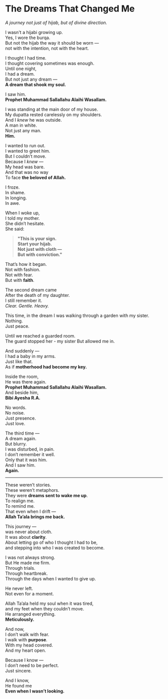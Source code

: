 # The Dreams That Changed Me  
*A journey not just of hijab, but of divine direction.*

I wasn't a hijabi growing up.  
Yes, I wore the burqa.  
But not the hijab the way it should be worn —  
not with the intention, not with the heart.  

I thought I had time.  
I thought covering sometimes was enough.  
Until one night,  
I had a dream.  
But not just any dream —  
**A dream that shook my soul.**  

I saw him.  
**Prophet Muhammad Sallallahu Alaihi Wasallam.**  

I was standing at the main door of my house.  
My dupatta rested carelessly on my shoulders.  
And I *knew* he was outside.  
A man in white.  
Not just any man.  
**Him.**  

I wanted to run out.  
I wanted to greet him.  
But I couldn’t move.  
Because I *knew* —  
My head was bare.  
And that was no way  
To face **the beloved of Allah.**

I froze.  
In shame.  
In longing.  
In awe.  

When I woke up,  
I told my mother.  
She didn’t hesitate.  
She said:  

> **"This is your sign.  
> Start your hijab.  
> Not just with cloth —  
> But with conviction."**

That’s how it began.  
Not with fashion.  
Not with fear.  
But with **faith**.

The second dream came  
After the death of my daughter.  
I still remember it.  
*Clear. Gentle. Heavy.* 

This time, in the dream
I was walking through a garden with my sister.  
Nothing.  
Just peace.

Until we reached a guarded room.  
The guard stopped her - my sister 
But allowed me in.  

And suddenly —  
I had a baby in my arms.  
Just like that.  
As if **motherhood had become my key.**

Inside the room,  
He was there again.  
**Prophet Muhammad Sallallahu Alaihi Wasallam.**  
And beside him,  
**Bibi Ayesha R.A.**  

No words.  
No noise.  
Just presence.  
Just love.  

The third time —  
A dream again.  
But blurry.  
I was disturbed, in pain.  
I don’t remember it well.  
Only that it was him.  
And I saw him.  
**Again.**  

---

These weren’t stories.  
These weren’t metaphors.  
They were **dreams sent to wake me up**.  
To realign me.  
To remind me.  
That even when I drift —  
**Allah Ta’ala brings me back.**  

This journey —  
was never about cloth.  
It was about **clarity**.  
About letting go of who I thought I had to be,  
and stepping into who I was created to become.

I was not always strong.  
But He made me firm.  
Through trials.  
Through heartbreak.  
Through the days when I wanted to give up.

He never left.  
Not even for a moment.  

Allah Ta’ala held my soul when it was tired,  
and my feet when they couldn’t move.  
He arranged everything.  
**Meticulously.**

And now,  
I don’t walk with fear.  
I walk with **purpose**.  
With my head covered.  
And my heart open.  

Because I know —  
I don’t need to be perfect.  
Just sincere.  

And I know,  
He found me  
**Even when I wasn’t looking.**  
